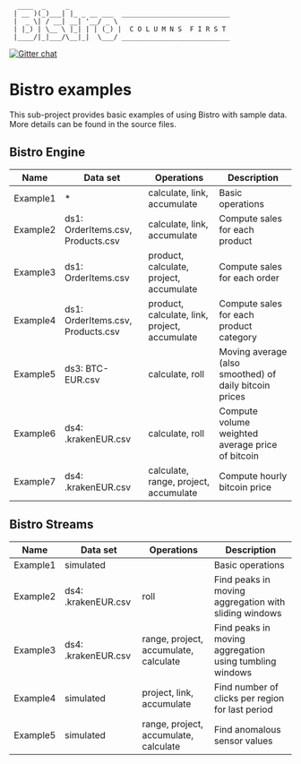 ```
  ____  _     _
 | __ )(_)___| |_ _ __ ___  ___________________________
 |  _ \| / __| __| '__/ _ \ 
 | |_) | \__ \ |_| | | (_) |  C O L U M N S  F I R S T
 |____/|_|___/\__|_|  \___/ ___________________________
```
[![Gitter chat](https://badges.gitter.im/gitterHQ/gitter.png)](https://gitter.im/conceptoriented/Lobby)

# Bistro examples

This sub-project provides basic examples of using Bistro with sample data. More details can be found in the source files.

## Bistro Engine

| Name | Data set | Operations | Description
--- | --- | --- | ---
Example1 | * | calculate, link, accumulate | Basic operations
Example2 | ds1: OrderItems.csv, Products.csv | calculate, link, accumulate | Compute sales for each product
Example3 | ds1: OrderItems.csv | product, calculate, project, accumulate | Compute sales for each order
Example4 | ds1: OrderItems.csv, Products.csv | product, calculate, link, project, accumulate | Compute sales for each product category
Example5 | ds3: BTC-EUR.csv | calculate, roll | Moving average (also smoothed) of daily bitcoin prices
Example6 | ds4: .krakenEUR.csv | calculate, roll | Compute volume weighted average price of bitcoin
Example7 | ds4: .krakenEUR.csv | calculate, range, project, accumulate | Compute hourly bitcoin price

## Bistro Streams

| Name | Data set | Operations | Description
--- | --- | --- | ---
Example1 | simulated | | Basic operations
Example2 | ds4: .krakenEUR.csv | roll | Find peaks in moving aggregation with sliding windows
Example3 | ds4: .krakenEUR.csv | range, project, accumulate, calculate | Find peaks in moving aggregation using tumbling windows
Example4 | simulated | project, link, accumulate | Find number of clicks per region for last period
Example5 | simulated | range, project, accumulate, calculate | Find anomalous sensor values
